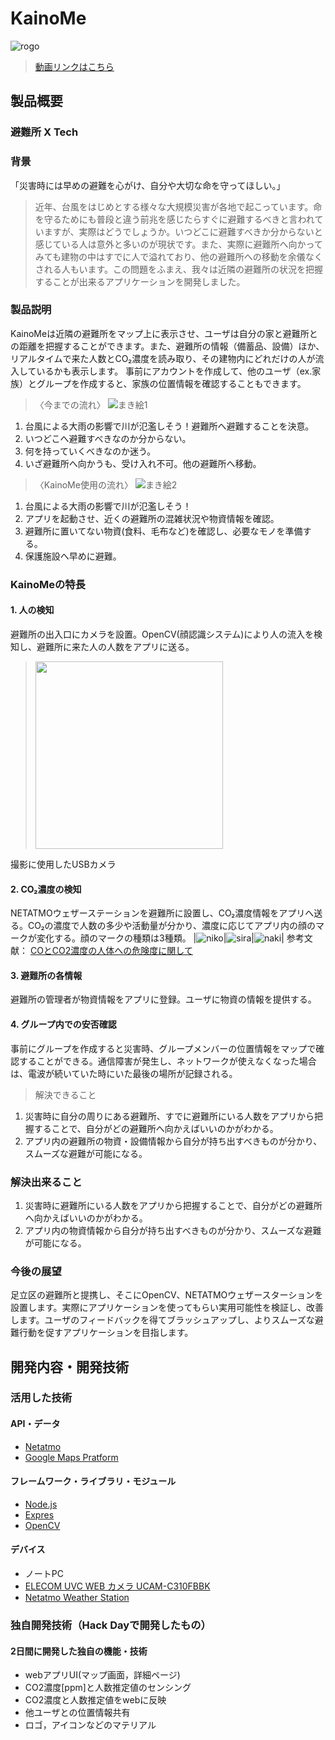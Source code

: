 # KainoMe

![rogo](./material/rogo.png)
> [動画リンクはこちら](https://youtu.be/-p-m4pPwrKY)

## 製品概要
### 避難所 X Tech

### 背景
「災害時には早めの避難を心がけ、自分や大切な命を守ってほしい。」
>近年、台風をはじめとする様々な大規模災害が各地で起こっています。命を守るためにも普段と違う前兆を感じたらすぐに避難するべきと言われていますが、実際はどうでしょうか。いつどこに避難すべきか分からないと感じている人は意外と多いのが現状です。また、実際に避難所へ向かってみても建物の中はすでに人で溢れており、他の避難所への移動を余儀なくされる人もいます。この問題をふまえ、我々は近隣の避難所の状況を把握することが出来るアプリケーションを開発しました。

### 製品説明
KainoMeは近隣の避難所をマップ上に表示させ、ユーザは自分の家と避難所との距離を把握することができます。また、避難所の情報（備蓄品、設備）ほか、リアルタイムで来た人数とCO₂濃度を読み取り、その建物内にどれだけの人が流入しているかも表示します。
事前にアカウントを作成して、他のユーザ（ex.家族）とグループを作成すると、家族の位置情報を確認することもできます。
 
> 〈今までの流れ〉
> ![まき絵1](./material/makie1.png)
1. 台風による大雨の影響で川が氾濫しそう！避難所へ避難することを決意。
2. いつどこへ避難すべきなのか分からない。
3. 何を持っていくべきなのか迷う。
4. いざ避難所へ向かうも、受け入れ不可。他の避難所へ移動。

> 〈KainoMe使用の流れ〉
> ![まき絵2](./material/makie2.png)
1. 台風による大雨の影響で川が氾濫しそう！
2. アプリを起動させ、近くの避難所の混雑状況や物資情報を確認。
3. 避難所に置いてない物資(食料、毛布など)を確認し、必要なモノを準備する。
4. 保護施設へ早めに避難。

### KainoMeの特長

#### 1. 人の検知
避難所の出入口にカメラを設置。OpenCV(顔認識システム)により人の流入を検知し、避難所に来た人の人数をアプリに送る。
> <img src="./material/camera.jpg" width="300">
撮影に使用したUSBカメラ

#### 2. CO₂濃度の検知
NETATMOウェザーステーションを避難所に設置し、CO₂濃度情報をアプリへ送る。CO₂の濃度で人数の多少や活動量が分かり、濃度に応じてアプリ内の顔のマークが変化する。顔のマークの種類は3種類。
|![niko](./material/niko.png)|![sira](./material/sira.png)|![naki](./material/naki.png)|
参考文献：
[COとCO2濃度の人体への危険度に関して](https://www.san-eee.com/measuring/co%E3%81%A8co2%E6%BF%83%E5%BA%A6%E3%81%AE%E4%BA%BA%E4%BD%93%E3%81%B8%E3%81%AE%E5%8D%B1%E9%99%BA%E5%BA%A6%E3%81%AB%E9%96%A2%E3%81%97%E3%81%A6/)

#### 3. 避難所の各情報
避難所の管理者が物資情報をアプリに登録。ユーザに物資の情報を提供する。

#### 4. グループ内での安否確認
事前にグループを作成すると災害時、グループメンバーの位置情報をマップで確認することができる。通信障害が発生し、ネットワークが使えなくなった場合は、電波が続いていた時にいた最後の場所が記録される。
> 解決できること
1. 災害時に自分の周りにある避難所、すでに避難所にいる人数をアプリから把握することで、自分がどの避難所へ向かえばいいのかがわかる。
2. アプリ内の避難所の物資・設備情報から自分が持ち出すべきものが分かり、スムーズな避難が可能になる。

### 解決出来ること
1. 災害時に避難所にいる人数をアプリから把握することで、自分がどの避難所へ向かえばいいのかがわかる。
2. アプリ内の物資情報から自分が持ち出すべきものが分かり、スムーズな避難が可能になる。

### 今後の展望
足立区の避難所と提携し、そこにOpenCV、NETATMOウェザースターションを設置します。実際にアプリケーションを使ってもらい実用可能性を検証し、改善します。ユーザのフィードバックを得てブラッシュアップし、よりスムーズな避難行動を促すアプリケーションを目指します。


## 開発内容・開発技術
### 活用した技術
#### API・データ

* [Netatmo](https://dev.netatmo.com/resources/technical/reference/weatherapi)
* [Google Maps Pratform](https://cloud.google.com/maps-platform/?hl=ja)

#### フレームワーク・ライブラリ・モジュール
* [Node.js](https://nodejs.org/ja/)
* [Expres](https://expressjs.com/ja/)
* [OpenCV](https://opencv.org/)

#### デバイス
* ノートPC
* [ELECOM UVC WEB カメラ UCAM-C310FBBK](https://www.elecom.co.jp/products/UCAM-C310FBBK.html)
* [Netatmo Weather Station](https://www.netatmo.com/en-gb/weather/weatherstation)


### 独自開発技術（Hack Dayで開発したもの）
#### 2日間に開発した独自の機能・技術
* webアプリUI(マップ画面，詳細ページ)
* CO2濃度[ppm]と人数推定値のセンシング
* CO2濃度と人数推定値をwebに反映
* 他ユーザとの位置情報共有
* ロゴ，アイコンなどのマテリアル
